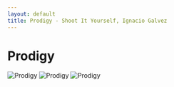```yaml
---
layout: default
title: Prodigy - Shoot It Yourself, Ignacio Galvez
---
```


# Prodigy

![Prodigy](http://assets.farmhouse.co/publishing/1-shoot-it-yourself/images/prodigy-1.jpg)
![Prodigy](http://assets.farmhouse.co/publishing/1-shoot-it-yourself/images/prodigy-2.jpg)
![Prodigy](http://assets.farmhouse.co/publishing/1-shoot-it-yourself/images/prodigy-3.jpg)
